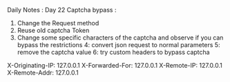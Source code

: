 Daily Notes : Day 22
Captcha bypass :
1. Change the Request method
2. Reuse old captcha Token
3. Change some specific characters of the captcha and observe if you can bypass the restrictions 
4: convert json request to normal parameters 
5: remove the captcha value
6: try custom headers to bypass captcha 

X-Originating-IP: 127.0.0.1
X-Forwarded-For: 127.0.0.1
X-Remote-IP: 127.0.0.1
X-Remote-Addr: 127.0.0.1